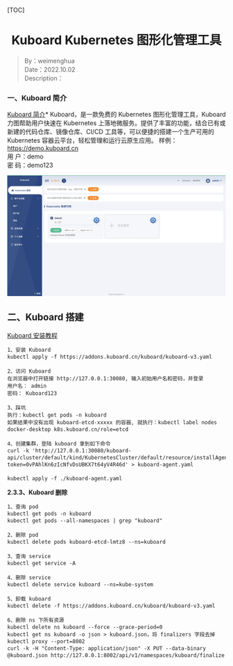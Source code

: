 [TOC]

<h1 align="center">Kuboard Kubernetes 图形化管理工具</h1>

> By：weimenghua  
> Date：2022.10.02  
> Description：



### 一、Kuboard 简介
[Kuboard 简介](https://kuboard.cn/overview/)*
Kuboard，是一款免费的 Kubernetes 图形化管理工具，Kuboard 力图帮助用户快速在 Kubernetes 上落地微服务。提供了丰富的功能，结合已有或新建的代码仓库、镜像仓库、CI/CD 工具等，可以便捷的搭建一个生产可用的 Kubernetes 容器云平台，轻松管理和运行云原生应用。
样例：https://demo.kuboard.cn  
用 户：demo  
密 码：demo123

![](./img/Kuboard.png)



## 二、Kuboard 搭建
[Kuboard 安装教程](https://kuboard.cn/install/v3/install-in-k8s.html#%E5%AE%89%E8%A3%85)

```
1、安装 Kuboard
kubectl apply -f https://addons.kuboard.cn/kuboard/kuboard-v3.yaml

2、访问 Kuboard
在浏览器中打开链接 http://127.0.0.1:30080, 输入初始用户名和密码，并登录
用户名： admin
密码： Kuboard123

3、踩坑
执行：kubectl get pods -n kuboard
如果结果中没有出现 kuboard-etcd-xxxxx 的容器, 就执行：kubectl label nodes docker-desktop k8s.kuboard.cn/role=etcd 

4、创建集群，登陆 kuboard 拿到如下命令
curl -k 'http://127.0.0.1:30080/kuboard-api/cluster/default/kind/KubernetesCluster/default/resource/installAgentToKubernetes?token=0vPAhlKn6zIcNfvDsUBKX7t64yV4R46d' > kuboard-agent.yaml

kubectl apply -f ./kuboard-agent.yaml
```

**2.3.3、Kuboard 删除**

```
1、查询 pod
kubectl get pods -n kuboard
kubectl get pods --all-namespaces | grep "kuboard"

2、删除 pod
kubectl delete pods kuboard-etcd-lmtz8 --ns=kuboard

3、查询 service
kubectl get service -A

4、删除 service
kubectl delete service kuboard --ns=kube-system

5、卸载 kuboard
kubectl delete -f https://addons.kuboard.cn/kuboard/kuboard-v3.yaml

6、删除 ns 下所有资源
kubectl delete ns kuboard --force --grace-period=0
kubectl get ns kuboard -o json > kuboard.json，将 finalizers 字段去掉
kubectl proxy --port=8002
curl -k -H "Content-Type: application/json" -X PUT --data-binary @kuboard.json http://127.0.0.1:8002/api/v1/namespaces/kuboard/finalize
```
